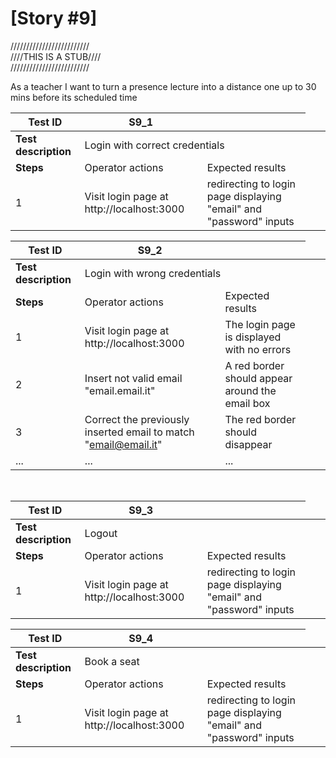 # [Story #9]

/////////////////////////<br>
////THIS IS A STUB////<br>
/////////////////////////<br>


As a teacher I want to turn a presence lecture into a distance one up to 30 mins before its scheduled time

| Test ID | S9_1 |  |
| --- | --- | --- |
| **Test description** <td colspan=2> Login with correct credentials |
| **Steps** | Operator actions | Expected results |
| 1 | Visit login page at http://localhost:3000 | redirecting to login page displaying "email" and "password" inputs |

| Test ID | S9_2 |  |
| --- | --- | --- |
| **Test description** <td colspan=2> Login with wrong credentials |
| **Steps** | Operator actions | Expected results |
| 1 | Visit login page at http://localhost:3000 | The login page is displayed with no errors |
| 2 | Insert not valid email "email.email.it" | A red border should appear around the email box |
| 3 | Correct the previously inserted email to match "email@email.it" | The red border should disappear |
| ... | ... | ... |

<br>


| Test ID | S9_3 |  |
| --- | --- | --- |
| **Test description** <td colspan=2> Logout |
| **Steps** | Operator actions | Expected results |
| 1 | Visit login page at http://localhost:3000 | redirecting to login page displaying "email" and "password" inputs |


| Test ID | S9_4 |  |
| --- | --- | --- |
| **Test description** <td colspan=2> Book a seat |
| **Steps** | Operator actions | Expected results |
| 1 | Visit login page at http://localhost:3000 | redirecting to login page displaying "email" and "password" inputs |
